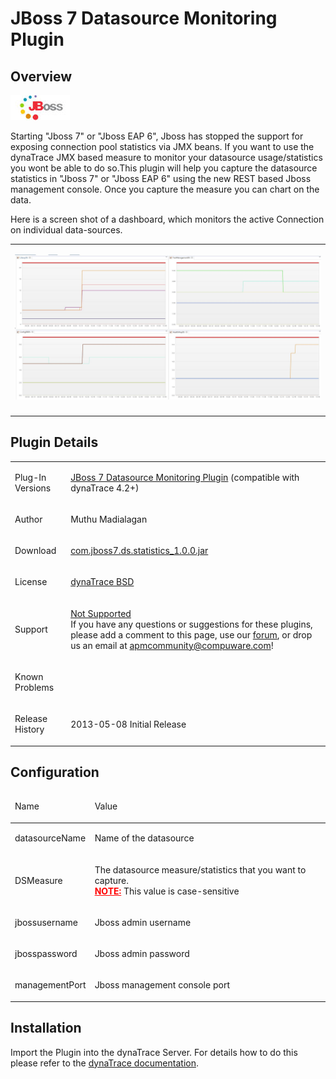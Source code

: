 <html xmlns="http://www.w3.org/1999/xhtml">
<head>
    <title>JBoss 7 Datasource Monitoring Plugin</title>
    <meta http-equiv="Content-Type" content="text/html; charset=UTF-8"/>
    <meta http-equiv="X-UA-Compatible" content="IE=EmulateIE8" />
    <meta content="Scroll Wiki Publisher" name="generator"/>
    <link type="text/css" rel="stylesheet" href="css/blueprint/liquid.css" media="screen, projection"/>
    <link type="text/css" rel="stylesheet" href="css/blueprint/print.css" media="print"/>
    <link type="text/css" rel="stylesheet" href="css/content-style.css" media="screen, projection, print"/>
    <link type="text/css" rel="stylesheet" href="css/screen.css" media="screen, projection"/>
    <link type="text/css" rel="stylesheet" href="css/print.css" media="print"/>
</head>
<body>
                <h1>JBoss 7 Datasource Monitoring Plugin</h1>
    <div class="section-2"  id="120128668_JBoss7DatasourceMonitoringPlugin-Overview"  >
        <h2>Overview</h2>
    <p>
            <img src="images_community/download/attachments/120128668/icon.png" alt="images_community/download/attachments/120128668/icon.png" class="confluence-embedded-image" />
            </p>
    <p>
Starting &quot;Jboss 7&quot; or &quot;Jboss EAP 6&quot;, Jboss has stopped the support for exposing connection pool statistics via JMX beans. If you want to use the dynaTrace JMX based measure to monitor your datasource usage/statistics you wont be able to do so.This plugin will help you capture the datasource statistics in &quot;Jboss 7&quot; or &quot;Jboss EAP 6&quot; using the new REST based Jboss management console. Once you capture the measure you can chart on the data.    </p>
    <p>
Here is a screen shot of a dashboard, which monitors the active Connection on individual data-sources.    </p>
    <p>
    </p>
    <div class="tablewrap">
        <table>
<thead class=" "></thead><tfoot class=" "></tfoot><tbody class=" ">    <tr>
            <td rowspan="1" colspan="1">
        <p>
            <img src="images_community/download/attachments/120128668/DataSource.JPG" alt="images_community/download/attachments/120128668/DataSource.JPG" class="" />
            </p>
            </td>
        </tr>
    <tr>
            <td rowspan="1" colspan="1">
                </td>
        </tr>
</tbody>        </table>
            </div>
    <p>
    </p>
    </div>
    <div class="section-2"  id="120128668_JBoss7DatasourceMonitoringPlugin-PluginDetails"  >
        <h2>Plugin Details</h2>
    <div class="tablewrap">
        <table>
<thead class=" "></thead><tfoot class=" "></tfoot><tbody class=" ">    <tr>
            <td rowspan="1" colspan="1">
        <p>
Plug-In Versions    </p>
            </td>
                <td rowspan="1" colspan="1">
        <p>
<a href="attachments_120422520_1_com.jboss7.ds.statistics_1.0.0.jar">JBoss 7 Datasource Monitoring Plugin</a> (compatible with dynaTrace 4.2+)    </p>
            </td>
        </tr>
    <tr>
            <td rowspan="1" colspan="1">
        <p>
Author    </p>
            </td>
                <td rowspan="1" colspan="1">
        <p>
Muthu Madialagan    </p>
            </td>
        </tr>
    <tr>
            <td rowspan="1" colspan="1">
        <p>
Download    </p>
            </td>
                <td rowspan="1" colspan="1">
        <p>
<a href="attachments_120422520_1_com.jboss7.ds.statistics_1.0.0.jar">com.jboss7.ds.statistics_1.0.0.jar</a>    </p>
            </td>
        </tr>
    <tr>
            <td rowspan="1" colspan="1">
        <p>
License    </p>
            </td>
                <td rowspan="1" colspan="1">
        <p>
<a href="attachments_5275722_2_dynaTraceBSD.txt">dynaTrace BSD</a>    </p>
            </td>
        </tr>
    <tr>
            <td rowspan="1" colspan="1">
        <p>
Support    </p>
            </td>
                <td rowspan="1" colspan="1">
        <p>
<a href="https://community/display/DL/Support+Levels#SupportLevels-Community">Not Supported </a><br/>If you have any questions or suggestions for these plugins, please add a comment to this page, use our <a href="https://community.dynatrace.com/community/pages/viewpage.action?pageId=46628918">forum</a>, or drop us an email at <a href="mailto:apmcommunity@compuware.com">apmcommunity@compuware.com</a>!    </p>
            </td>
        </tr>
    <tr>
            <td rowspan="1" colspan="1">
        <p>
Known Problems    </p>
            </td>
                <td rowspan="1" colspan="1">
        <p>
    </p>
            </td>
        </tr>
    <tr>
            <td rowspan="1" colspan="1">
        <p>
Release History    </p>
            </td>
                <td rowspan="1" colspan="1">
        <p>
2013-05-08 Initial Release    </p>
            </td>
        </tr>
</tbody>        </table>
            </div>
    </div>
    <div class="section-2"  id="120128668_JBoss7DatasourceMonitoringPlugin-Configuration"  >
        <h2>Configuration</h2>
    <div class="tablewrap">
        <table>
<thead class=" ">    <tr>
            <td rowspan="1" colspan="1">
        <p>
Name    </p>
            </td>
                <td rowspan="1" colspan="1">
        <p>
Value    </p>
            </td>
        </tr>
</thead><tfoot class=" "></tfoot><tbody class=" ">    <tr>
            <td rowspan="1" colspan="1">
        <p>
datasourceName    </p>
            </td>
                <td rowspan="1" colspan="1">
        <p>
Name of the datasource    </p>
            </td>
        </tr>
    <tr>
            <td rowspan="1" colspan="1">
        <p>
DSMeasure    </p>
            </td>
                <td rowspan="1" colspan="1">
        <p>
The datasource measure/statistics that you want to capture.<br/>    <span style="color: #ff0000;">
<strong class=" "><u class=" ">NOTE:</u></strong>    </span>
 This value is case-sensitive    </p>
            </td>
        </tr>
    <tr>
            <td rowspan="1" colspan="1">
        <p>
jbossusername    </p>
            </td>
                <td rowspan="1" colspan="1">
        <p>
Jboss admin username    </p>
            </td>
        </tr>
    <tr>
            <td rowspan="1" colspan="1">
        <p>
jbosspassword    </p>
            </td>
                <td rowspan="1" colspan="1">
        <p>
Jboss admin password    </p>
            </td>
        </tr>
    <tr>
            <td rowspan="1" colspan="1">
        <p>
managementPort    </p>
            </td>
                <td rowspan="1" colspan="1">
        <p>
Jboss management console port    </p>
            </td>
        </tr>
</tbody>        </table>
            </div>
    </div>
    <div class="section-2"  id="120128668_JBoss7DatasourceMonitoringPlugin-Installation"  >
        <h2>Installation</h2>
    <p>
Import the Plugin into the dynaTrace Server. For details how to do this please refer to the <a href="https://community.dynatrace.com/community/display/DOCDT50/Manage+and+Develop+Plugins#ManageandDevelopPlugins-ManageandDevelopPlugins">dynaTrace documentation</a>.    </p>
    </div>
            </div>
        </div>
        <div class="footer">
        </div>
    </div>
</body>
</html>
